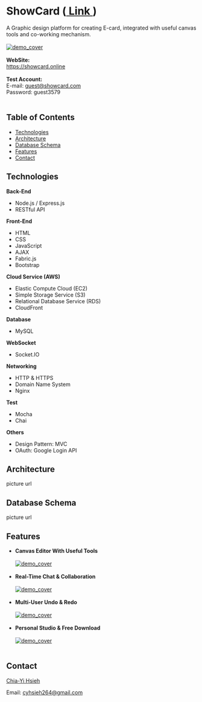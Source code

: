 # ShowCard (<a href="https://showcard.online" target="_blank"> Link </a>) #
A Graphic design platform for creating E-card, integrated with useful canvas tools and co-working mechanism.
<br><br/>
[![demo_cover](https://d20bzyreixm85i.cloudfront.net/demo/demo.gif "demo")](https://d20bzyreixm85i.cloudfront.net/demo/demo.gif "demo")
<br><br/>
**WebSite:** <br>
https://showcard.online
<br><br/>
**Test Account:** <br>
E-mail: guest@showcard.com<br>
Password: guest3579
<br><br/>
## Table of Contents ##
- [Technologies](#Technologies)
- [Architecture](#Architecture)
- [Database Schema](#Database-Schema)
- [Features](#Features)
- [Contact](#Contact)
## Technologies ##
**Back-End**
- Node.js / Express.js
- RESTful API

**Front-End**
- HTML
- CSS
- JavaScript
- AJAX
- Fabric.js
- Bootstrap

**Cloud Service (AWS)**
- Elastic Compute Cloud (EC2)
- Simple Storage Service (S3)
- Relational Database Service (RDS)
- CloudFront

**Database**
- MySQL

**WebSocket** 
- Socket.IO

**Networking** 
- HTTP & HTTPS
- Domain Name System
- Nginx

**Test** 
- Mocha
- Chai

**Others** 
- Design Pattern: MVC
- OAuth: Google Login API
## Architecture
picture url
## Database Schema ##
picture url
## Features ##
- **Canvas Editor With Useful Tools** <br><br/>
[![demo_cover](https://d20bzyreixm85i.cloudfront.net/demo/demo_1.gif "demo1")](https://d20bzyreixm85i.cloudfront.net/demo/demo_1.gif "demo1")
<br><br/>
- **Real-Time Chat & Collaboration** <br><br/>
[![demo_cover](https://d20bzyreixm85i.cloudfront.net/demo/demo_2.gif "demo2")](https://d20bzyreixm85i.cloudfront.net/demo/demo_2.gif "demo2")
<br><br/>
- **Multi-User Undo & Redo** <br><br/>
[![demo_cover](https://d20bzyreixm85i.cloudfront.net/demo/demo_3.gif "demo3")](https://d20bzyreixm85i.cloudfront.net/demo/demo_3.gif "demo3")
<br><br/>
- **Personal Studio & Free Download** <br><br/>
[![demo_cover](https://d20bzyreixm85i.cloudfront.net/demo/demo_4.gif "demo4")](https://d20bzyreixm85i.cloudfront.net/demo/demo_4.gif "demo4")
<br><br/>
## Contact

<a href="https://github.com/cyhsieh264" target="_blank">Chia-Yi Hsieh</a>

Email: cyhsieh264@gmail.com